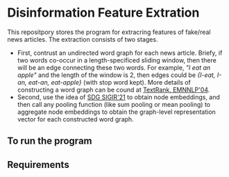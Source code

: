 # Disinformation Feature Extration

This repositpory stores the program for extracring features of fake/real news articles. The extraction consists of two stages.
- First, contrust an undirected word graph for each news article. Briefy, if two words co-occur in a length-specificed sliding window, then there will be an edge connecting these two words. For example, _"I eat an apple"_ and the length of the window is 2, then edges could be _{I-eat, I-an, eat-an, eat-apple}_ (with stop word kept). More details of constructing a word graph can be cound at [TextRank, EMNNLP'04](https://web.eecs.umich.edu/~mihalcea/papers/mihalcea.emnlp04.pdf).
- Second, use the idea of [SDG SIGIR'21](https://github.com/DongqiFu/SDG) to obtain node embeddings, and then call any pooling function (like sum pooling or mean pooling) to aggregate node embeddings to obtain the graph-level representation vector for each constructed word graph.

## To run the program

## Requirements
